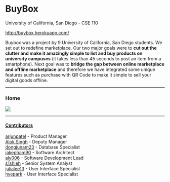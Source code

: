 <h1>BuyBox</h1>
University of California, San Diego - CSE 110

http://buybox.herokuapp.com/

Buybox was a project by 9 University of California, San Diego students. We set out to redefine marketplace. Our two major goals were to <b>cut out the clutter and make it amazingly simple to list and buy products on university campuses</b> (it takes less than 45 seconds to post an item from a smartphone). Next goal was to <b>bridge the gap between online marketplace and offline marketplace</b> and therefore we have integrated some unique features such as purchase with QR Code to make it simple to sell your digital goods offline.

<hr>

<h3>Home</h3>
<img src="https://dl.dropboxusercontent.com/u/132110/BuyBox%20Git/buybox-home-git.png">

<hr>

<h4><a href="https://github.com/arjunpatel/BuyBox/graphs/contributors">Contributors</a></h4>
<a href="https://github.com/arjunpatel">arjunpatel</a> - Product Manager <br>
<a href="#">Alok Singh</a> - Deputy Manager <br>
<a href="https://github.com/dongjunam23">dongjunam23</a> - Database Specialist <br>
<a href="https://github.com/jakepham90">jakepham90</a> - Software Architect <br>
<a href="https://github.com/aly006">aly006</a> - Software Development Lead <br>
<a href="https://github.com/s1shieh">s1shieh</a> - Senior System Analyst <br>
<a href="https://github.com/julialee13">julialee13</a> - User Interface Specialist <br>
<a href="https://github.com/hyepark">hyepark</a> - User Interface Specialist <br>
